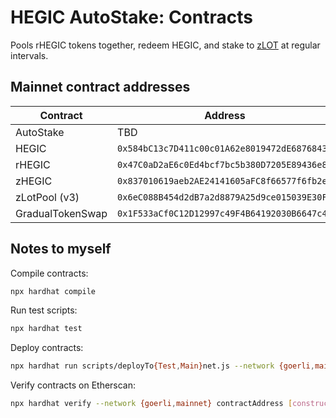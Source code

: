 # HEGIC AutoStake: Contracts

Pools rHEGIC tokens together, redeem HEGIC, and stake to [zLOT](https://zlot.finance/) at regular intervals.

## Mainnet contract addresses

| Contract         | Address                                      | Link                                                                                 |
| ---------------- | -------------------------------------------- | ------------------------------------------------------------------------------------ |
| AutoStake        | TBD                                          | TBD                                                                                  |
| HEGIC            | `0x584bC13c7D411c00c01A62e8019472dE68768430` | [Etherscan](https://etherscan.io/address/0x584bC13c7D411c00c01A62e8019472dE68768430) |
| rHEGIC           | `0x47C0aD2aE6c0Ed4bcf7bc5b380D7205E89436e84` | [Etherscan](https://etherscan.io/address/0x47C0aD2aE6c0Ed4bcf7bc5b380D7205E89436e84) |
| zHEGIC           | `0x837010619aeb2AE24141605aFC8f66577f6fb2e7` | [Etherscan](https://etherscan.io/address/0x837010619aeb2AE24141605aFC8f66577f6fb2e7) |
| zLotPool (v3)    | `0x6eC088B454d2dB7a2d8879A25d9ce015039E30FB` | [Etherscan](https://etherscan.io/address/0x6eC088B454d2dB7a2d8879A25d9ce015039E30FB) |
| GradualTokenSwap | `0x1F533aCf0C12D12997c49F4B64192030B6647c46` | [Etherscan](https://etherscan.io/address/0x1F533aCf0C12D12997c49F4B64192030B6647c46) |

## Notes to myself

Compile contracts:

```bash
npx hardhat compile
```

Run test scripts:

```bash
npx hardhat test
```

Deploy contracts:

```bash
npx hardhat run scripts/deployTo{Test,Main}net.js --network {goerli,mainnet}
```

Verify contracts on Etherscan:

```bash
npx hardhat verify --network {goerli,mainnet} contractAddress [constructorArguments]
```
